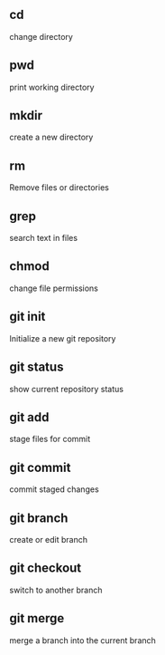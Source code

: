 ## cd
change directory

## pwd
print working directory

## mkdir
create a new directory

## rm
Remove files or directories

## grep
search text in files

## chmod
change file permissions

## git init
Initialize a new git repository

## git status
show current repository status

## git add
stage files for commit

## git commit
commit staged changes

## git branch
create or edit branch

## git checkout
switch to another branch

## git merge
merge a branch into the current branch


